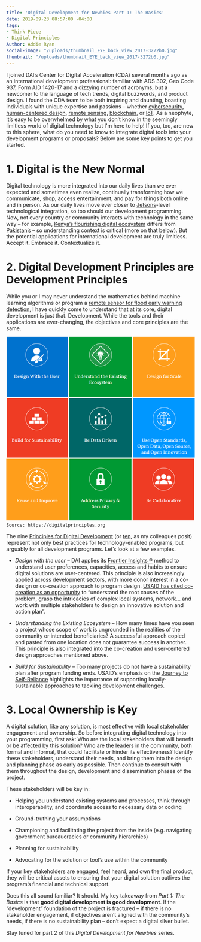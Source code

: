 ```yaml
---
title: 'Digital Development for Newbies Part 1: The Basics'
date: 2019-09-23 08:57:00 -04:00
tags:
- Think Piece
- Digital Principles
Author: Addie Ryan
social-image: "/uploads/thumbnail_EYE_back_view_2017-3272b0.jpg"
thumbnail: "/uploads/thumbnail_EYE_back_view_2017-3272b0.jpg"
---
```


I joined DAI’s Center for Digital Acceleration (CDA) several months ago as an international development professional: familiar with ADS 302, Geo Code 937, Form AID 1420-17 and a dizzying number of acronyms, but a newcomer to the language of tech trends, digital buzzwords, and product design. I found the CDA team to be both inspiring and daunting, boasting individuals with unique expertise and passions – whether [cybersecurity](https://dai-global-digital.com/tags/?tag=cyber-security-series), [human-centered design](https://dai-global-digital.com/tags/?tag=human-centered-design), [remote sensing](https://dai-global-digital.com/tags/?tag=remote-sensing-series), [blockchain](https://dai-global-digital.com/tags/?tag=blockchain-serieshttps://dai-global-digital.com/tags/?tag=blockchain-series), or [IoT](https://dai-global-digital.com/what-good-is-the-internet-of-things-to-people-who-dont-have-internet.html). As a neophyte, it’s easy to be overwhelmed by what you don’t know in the seemingly limitless world of digital technology but I'm here to help! If you, too, are new to this sphere, what do you need to know to integrate digital tools into your development programs or proposals? Below are some key points to get you started.

<!--more-->

# 1. Digital is the New Normal

Digital technology is more integrated into our daily lives than we ever expected and sometimes even realize, continually transforming how we communicate, shop, access entertainment, and pay for things both online and in person. As our daily lives move ever closer to [Jetsons](https://www.digitaltrends.com/home/evaluating-smart-home-technology-from-the-jetsons/)-level technological integration, so too should our development programming. Now, not every country or community interacts with technology in the same way – for example, [Kenya’s flourishing digital ecosystem](https://dai-global-digital.com/applying-the-principles-for-digital-development-in-a-flourishing-digital-ecosystem.html) differs from [Pakistan’s](https://www.weforum.org/agenda/2018/11/pakistan-s-digital-revolution-is-happening-faster-than-you-think/) – so understanding context is critical (more on that below). But the potential applications for international development are truly limitless. Accept it. Embrace it. Contextualize it.

# 2. Digital Development Principles are Development Principles

While you or I may never understand the mathematics behind machine learning algorithms or program a [remote sensor for flood early warning detection](https://www.dai.com/our-work/solutions/dai-maker-lab), I have quickly come to understand that at its core, digital development is just that. Development. While the tools and their applications are ever-changing, the objectives and core principles are the same.

![principles image.png](/uploads/principles%20image.png)
`Source: https://digitalprinciples.org`

The nine [Principles for Digital Development](https://digitalprinciples.org/) (or [ten](https://dai-global-digital.com/the-missing-digital-principle-educate-the-user.html), as my colleagues posit) represent not only best practices for technology-enabled programs, but arguably for all development programs. Let’s look at a few examples.

* *Design with the user* – DAI applies its [Frontier Insights ®️](https://www.dai.com/our-work/solutions/digital-acceleration-solutions/insights-for-emerging-markets) method to understand user preferences, capacities, access and habits to ensure digital solutions are user-centered. This principle is also increasingly applied across development sectors, with more donor interest in a co-design or co-creation approach to program design. [USAID has cited co-creation as an opportunity](https://www.google.com/url?sa=t&source=web&rct=j&url=https://www.usaid.gov/sites/default/files/documents/1868/Co-Creation-Discussion-Note-Final-External-May-31-2017.pdf&ved=2ahUKEwiPvcPEyOLkAhUFh-AKHch9A28QFjABegQIChAG&usg=AOvVaw3Bm91VWdcjudlB5wsisjQ7) to “understand the root causes of the problem, grasp the intricacies of complex local systems, network… and work with multiple stakeholders to design an innovative solution and action plan”.

* *Understanding the Existing Ecosystem* – How many times have you seen a project whose scope of work is ungrounded in the realities of the community or intended beneficiaries? A successful approach copied and pasted from one location does not guarantee success in another. This principle is also integrated into the co-creation and user-centered design approaches mentioned above.

* *Build for Sustainability* –  Too many projects do not have a sustainability plan after program funding ends. USAID’s emphasis on the [Journey to Self-Reliance](https://www.usaid.gov/selfreliance) highlights the importance of supporting locally-sustainable approaches to tackling development challenges.

# 3. Local Ownership is Key

A digital solution, like any solution, is most effective with local stakeholder engagement and ownership. So before integrating digital technology into your programming, first ask: Who are the local stakeholders that will benefit or be affected by this solution? Who are the leaders in the community, both formal and informal, that could facilitate or hinder its effectiveness? Identify these stakeholders, understand their needs, and bring them into the design and planning phase as early as possible. Then continue to consult with them throughout the design, development and dissemination phases of the project.

These stakeholders will be key in:

* Helping you understand existing systems and processes, think through interoperability, and coordinate access to necessary data or coding

* Ground-truthing your assumptions

* Championing and facilitating the project from the inside (e.g. navigating government bureaucracies or community hierarchies)

* Planning for sustainability

* Advocating for the solution or tool’s use within the community

If your key stakeholders are engaged, feel heard, and own the final product, they will be critical assets to ensuring that your digital solution outlives the program’s financial and technical support.

Does this all sound familiar? It should. My key takeaway from *Part 1: The Basics* is that **good digital development is good development**. If the “development” foundation of the project is fractured – if there is no stakeholder engagement, if objectives aren’t aligned with the community’s needs, if there is no sustainability plan – don’t expect a digital silver bullet.

Stay tuned for part 2 of this *Digital Development for Newbies* series.